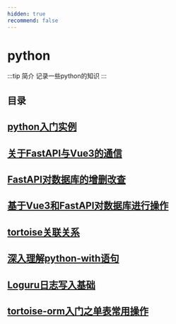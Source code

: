 ```yaml
---
hidden: true
recommend: false
---
```

# python
:::tip 简介
记录一些python的知识
:::

## 目录
## [python入门实例](./python入门实例.md)
## [关于FastAPI与Vue3的通信](./关于FastAPI与Vue3的通信.md)
## [FastAPI对数据库的增删改查](./FastAPI对数据库的增删改查.md)
## [基于Vue3和FastAPI对数据库进行操作](./基于Vue3和FastAPI对数据库进行操作.md)
## [tortoise关联关系](./tortoise关联关系.md)
## [深入理解python-with语句](./深入理解python-with语句.md)
## [Loguru日志写入基础](./Loguru日志写入基础.md)
## [tortoise-orm入门之单表常用操作](./tortoise-orm入门之单表常用操作.md)
